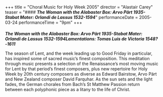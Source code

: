 +++
title = "Choral Music for Holy Week 2005"
director = "Alastair Carey"
teaser = "#### ***The Woman with the Alabaster Box: Arvo Pärt 1935-Stabat Mater: Orlandi de Lassus 1532-1594***"
performanceDate = 2005-03-24
performanceTime = "9pm"
+++

#### 
***The Woman with the Alabaster Box: Arvo Pärt 1935-Stabat Mater: Orlandi de Lassus 1532-1594Lamentations: Tomas Luis de Victoria 1548?-1611***


The season of Lent, and the week leading up to Good Friday in particular, has inspired some of sacred music’s finest composition. This meditation through music presents a selection of the Renaissance’s most moving music for Lent by that period’s finest composers, plus new repertoire for Holy Week by 20th century composers as diverse as Edward Bairstow, Arvo Pärt and New Zealand composer David Farquhar. As the sun sets and the light fades, the German chorales from Bach’s St Matthew Passion return between each polyphonic piece as a litany to the life of Christ.
